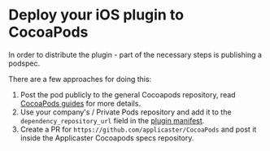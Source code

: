 # Deploy your iOS plugin to CocoaPods

In order to distribute the plugin - part of the necessary steps is publishing a podspec.

There are a few approaches for doing this:
1. Post the pod publicly to the general Cocoapods repository, read [CocoaPods guides](https://guides.cocoapods.org/making/making-a-cocoapod.html) for more details.
2. Use your company's / Private Pods repository and add it to the `dependency_repository_url` field in the [plugin manifest](/zappifest/plugins-manifest-format.md).
3. Create a PR for `https://github.com/applicaster/CocoaPods` and post it inside the Applicaster Cocoapods specs repository.